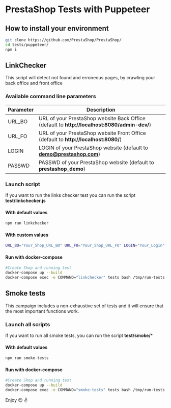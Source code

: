 # PrestaShop Tests with Puppeteer

## How to install your environment

```bash
git clone https://github.com/PrestaShop/PrestaShop/
cd tests/puppeteer/
npm i
```

## LinkChecker
This script will detect not found and erroneous pages, by crawling your back office and front office

### Available command line parameters

| Parameter           | Description      |
|---------------------|----------------- |
| URL_BO              | URL of your PrestaShop website Back Office (default to **http://localhost:8080/admin-dev/**) |
| URL_FO              | URL of your PrestaShop website Front Office (default to **http://localhost:8080/**) |
| LOGIN               | LOGIN of your PrestaShop website (default to **demo@prestashop.com**) |
| PASSWD              | PASSWD of your PrestaShop website (default to **prestashop_demo**) |

### Launch script
If you want to run the links checker test you can run the script **test/linkchecker.js**

#### With default values

```bash
npm run linkchecker
```

#### With custom values

```bash
URL_BO="Your_Shop_URL_BO" URL_FO="Your_Shop_URL_FO" LOGIN="Your_Login" PASSWD="Your_Password" npm run linkchecker
```

#### Run with docker-compose

```bash
#Create Shop and running test
docker-compose up --build
docker-compose exec -e COMMAND="linkchecker" tests bash /tmp/run-tests.sh
```

## Smoke tests 
This campaign includes a non-exhaustive set of tests and it will ensure that the most important functions work.

### Launch all scripts
If you want to run all smoke tests, you can run the script **test/smoke/***

#### With default values

```bash
npm run smoke-tests
```

#### Run with docker-compose

```bash
#Create Shop and running test
docker-compose up --build
docker-compose exec -e COMMAND="smoke-tests" tests bash /tmp/run-tests.sh
```

Enjoy :wink: :v:
